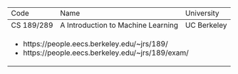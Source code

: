 <table>
  <thread>
      <tr>
        <td>Code</td>
        <td>Name</td>
        <td>University</td>
      </tr>
  </thread>
  <tbody>
        <tr>
        <td>CS 189/289</td>
        <td>A Introduction to Machine Learning</td>
        <td>UC Berkeley</td>
        <tr>
          <td colspan="3">
            <ul>
              <li> https://people.eecs.berkeley.edu/~jrs/189/</li>
              <li> https://people.eecs.berkeley.edu/~jrs/189/exam/</li>
            </ul>
          </td>
         </td>
        </tr>
      </tr>
  </tbody>

